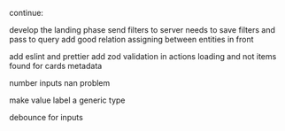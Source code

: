 continue:

develop the landing phase
send filters to server
needs to save filters and pass to query
add good relation assigning between entities in front

add eslint and prettier
add zod validation in actions
loading and not items found for cards
metadata

number inputs nan problem

make value label a generic type

debounce for inputs
